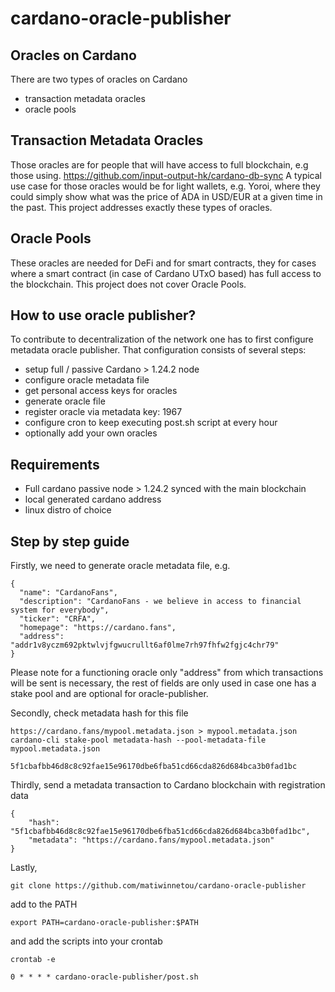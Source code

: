 # cardano-oracle-publisher

## Oracles on Cardano
There are two types of oracles on Cardano
- transaction metadata oracles
- oracle pools

## Transaction Metadata Oracles
Those oracles are for people that will have access to full blockchain, e.g those using. https://github.com/input-output-hk/cardano-db-sync
A typical use case for those oracles would be for light wallets, e.g. Yoroi, where they could simply show what was the price of ADA in USD/EUR at a given time in the past. This project addresses exactly these types of oracles.

## Oracle Pools
These oracles are needed for DeFi and for smart contracts, they for cases where a smart contract (in case of Cardano UTxO based) has full access to the blockchain. This project does not cover Oracle Pools.

## How to use oracle publisher?

To contribute to decentralization of the network one has to first configure metadata oracle publisher. That configuration consists of several steps:
- setup full / passive Cardano > 1.24.2 node
- configure oracle metadata file
- get personal access keys for oracles
- generate oracle file
- register oracle via metadata key: 1967
- configure cron to keep executing post.sh script at every hour
- optionally add your own oracles

## Requirements
- Full cardano passive node > 1.24.2 synced with the main blockchain
- local generated cardano address
- linux distro of choice

## Step by step guide

Firstly, we need to generate oracle metadata file, e.g.
```
{
  "name": "CardanoFans",
  "description": "CardanoFans - we believe in access to financial system for everybody",
  "ticker": "CRFA",
  "homepage": "https://cardano.fans",
  "address": "addr1v8yczm692pktwlvjfgwucrullt6af0lme7rh97fhfw2fgjc4chr79"
}
```

Please note for a functioning oracle only "address" from which transactions will be sent is necessary, the rest of fields are only used in case one has a stake pool and are optional for oracle-publisher.

Secondly, check metadata hash for this file
```
https://cardano.fans/mypool.metadata.json > mypool.metadata.json
cardano-cli stake-pool metadata-hash --pool-metadata-file mypool.metadata.json

5f1cbafbb46d8c8c92fae15e96170dbe6fba51cd66cda826d684bca3b0fad1bc
```

Thirdly, send a metadata transaction to Cardano blockchain with registration data
```
{
    "hash": "5f1cbafbb46d8c8c92fae15e96170dbe6fba51cd66cda826d684bca3b0fad1bc",
    "metadata": "https://cardano.fans/mypool.metadata.json"
}
```

Lastly, 
```
git clone https://github.com/matiwinnetou/cardano-oracle-publisher
```
add to the PATH

```
export PATH=cardano-oracle-publisher:$PATH
```

and add the scripts into your crontab
```
crontab -e
```

```
0 * * * * cardano-oracle-publisher/post.sh  
```
